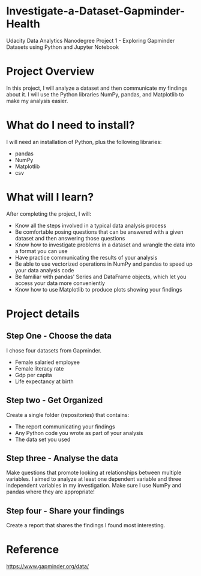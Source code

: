 # Investigate-a-Dataset-Gapminder-Health


Udacity Data Analytics Nanodegree
Project 1 - Exploring Gapminder Datasets using Python and Jupyter Notebook


# Project Overview
In this project, I will analyze a dataset and then communicate my findings about it. I will use the Python libraries NumPy, pandas, and Matplotlib to make my analysis easier.

# What do I need to install?
I will need an installation of Python, plus the following libraries:

* pandas
* NumPy
* Matplotlib
* csv

# What will I learn?
After completing the project, I will:

- Know all the steps involved in a typical data analysis process
- Be comfortable posing questions that can be answered with a given dataset and then answering those questions
- Know how to investigate problems in a dataset and wrangle the data into a format you can use
- Have practice communicating the results of your analysis
- Be able to use vectorized operations in NumPy and pandas to speed up your data analysis code
- Be familiar with pandas' Series and DataFrame objects, which let you access your data more conveniently
- Know how to use Matplotlib to produce plots showing your findings

# Project details 

## Step One - Choose the data
I chose four datasets from Gapminder.
- Female salaried employee
- Female literacy rate
- Gdp per capita
- Life expectancy at birth

## Step two - Get Organized
Create a single folder (repositories) that contains:
- The report communicating your findings
- Any Python code you wrote as part of your analysis
- The data set you used

## Step three - Analyse the data
Make questions that promote looking at relationships between multiple variables. I aimed to analyze at least one dependent variable and three independent variables in my investigation. Make sure I use NumPy and pandas where they are appropriate!

## Step four - Share your findings
Create a report that shares the findings I found most interesting.

# Reference 
https://www.gapminder.org/data/



